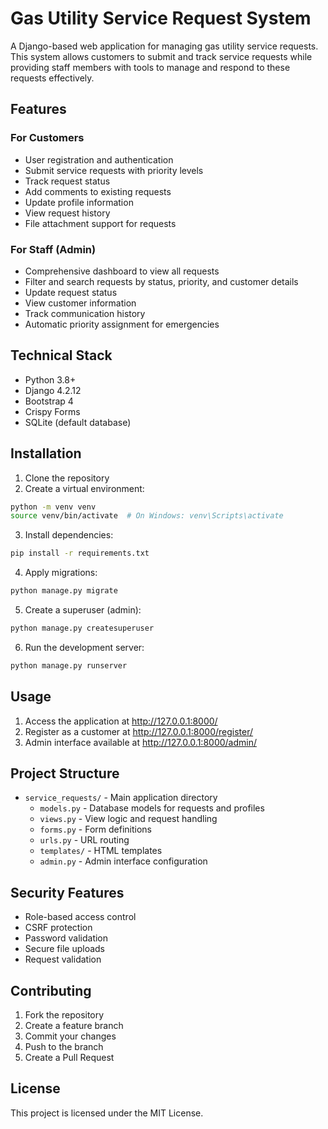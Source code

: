 # Gas Utility Service Request System

A Django-based web application for managing gas utility service requests. This system allows customers to submit and track service requests while providing staff members with tools to manage and respond to these requests effectively.

## Features

### For Customers
- User registration and authentication
- Submit service requests with priority levels
- Track request status
- Add comments to existing requests
- Update profile information
- View request history
- File attachment support for requests

### For Staff (Admin)
- Comprehensive dashboard to view all requests
- Filter and search requests by status, priority, and customer details
- Update request status
- View customer information
- Track communication history
- Automatic priority assignment for emergencies

## Technical Stack

- Python 3.8+
- Django 4.2.12
- Bootstrap 4
- Crispy Forms
- SQLite (default database)

## Installation

1. Clone the repository
2. Create a virtual environment:
```bash
python -m venv venv
source venv/bin/activate  # On Windows: venv\Scripts\activate
```

3. Install dependencies:
```bash
pip install -r requirements.txt
```

4. Apply migrations:
```bash
python manage.py migrate
```

5. Create a superuser (admin):
```bash
python manage.py createsuperuser
```

6. Run the development server:
```bash
python manage.py runserver
```

## Usage

1. Access the application at http://127.0.0.1:8000/
2. Register as a customer at http://127.0.0.1:8000/register/
3. Admin interface available at http://127.0.0.1:8000/admin/

## Project Structure

- `service_requests/` - Main application directory
  - `models.py` - Database models for requests and profiles
  - `views.py` - View logic and request handling
  - `forms.py` - Form definitions
  - `urls.py` - URL routing
  - `templates/` - HTML templates
  - `admin.py` - Admin interface configuration

## Security Features

- Role-based access control
- CSRF protection
- Password validation
- Secure file uploads
- Request validation

## Contributing

1. Fork the repository
2. Create a feature branch
3. Commit your changes
4. Push to the branch
5. Create a Pull Request

## License

This project is licensed under the MIT License.
